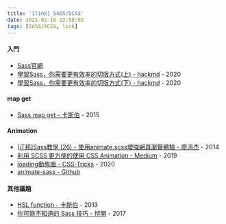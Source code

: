 ```yaml
---
title: '[link]_SASS/SCSS'
date: 2021-02-16 22:58:53
tags: [SASS/SCSS, link]
---
```


#### 入門
  - [Sass官網](https://sass-lang.com/guide)
  - [學習Sass，你需要更有效率的切版方式(上) - hackmd](https://hackmd.io/@FortesHuang/SyKirdx78) - 2020
  - [學習Sass，你需要更有效率的切版方式(下) - hackmd](https://hackmd.io/@FortesHuang/HJPE3sCXU) - 2020

<!-- more -->

#### map get
  - [Sass map get - 卡斯伯](https://wcc723.github.io/sass/2015/02/11/sass-map-get/) - 2015

#### Animation
  - [[iT邦]Sass教學 (26) - 使用animate.scss增強網頁瀏覽體驗 - 廖洧杰](https://ithelp.ithome.com.tw/articles/10159400) - 2014
  - [利用 SCSS 更方便的使用 CSS Animation - Medium](https://happyjayxin.medium.com/%E5%88%A9%E7%94%A8-scss-%E6%9B%B4%E7%B0%A1%E6%BD%94%E7%9A%84%E4%BD%BF%E7%94%A8-css-animation-f0717a958a69) - 2019
  - [loading動態圖 - CSS-Tricks](https://css-tricks.com/repeatable-staggered-animation-three-ways-sass-gsap-web-animations-api/) - 2020
  - [animate-sass - Github](https://github.com/tgdev/animate-sass)

#### 其他議題
  - [HSL function - 卡斯伯](https://wcc723.github.io/sass/2013/08/26/sass-hsl-funtion/) - 2013
  - [你可能不知道的 Sass 技巧 - 愷開](https://medium.com/d-d-mag/%E4%BD%A0%E5%8F%AF%E8%83%BD%E4%B8%8D%E7%9F%A5%E9%81%93%E7%9A%84-sass-%E6%8A%80%E5%B7%A7-c97d4d5e0fc4) - 2017
  